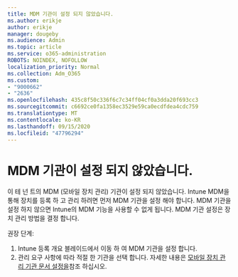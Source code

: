 ```yaml
---
title: MDM 기관이 설정 되지 않았습니다.
ms.author: erikje
author: erikje
manager: dougeby
ms.audience: Admin
ms.topic: article
ms.service: o365-administration
ROBOTS: NOINDEX, NOFOLLOW
localization_priority: Normal
ms.collection: Adm_O365
ms.custom:
- "9000662"
- "2636"
ms.openlocfilehash: 435c8f50c336f6c7c34ff04cf0a3dda20f693cc3
ms.sourcegitcommit: c6692ce0fa1358ec3529e59ca0ecdfdea4cdc759
ms.translationtype: MT
ms.contentlocale: ko-KR
ms.lasthandoff: 09/15/2020
ms.locfileid: "47796294"
---
```

# <a name="your-mdm-authority-is-not-set"></a>MDM 기관이 설정 되지 않았습니다.

이 테 넌 트의 MDM (모바일 장치 관리) 기관이 설정 되지 않았습니다. Intune MDM을 통해 장치를 등록 하 고 관리 하려면 먼저 MDM 기관을 설정 해야 합니다. MDM 기관을 설정 하지 않으면 Intune의 MDM 기능을 사용할 수 없게 됩니다. MDM 기관 설정은 장치 관리 방법을 결정 합니다.

권장 단계:
1. Intune 등록 개요 블레이드에서 이동 하 여 MDM 기관을 설정 합니다.
2. 관리 요구 사항에 따라 적절 한 기관을 선택 합니다. 자세한 내용은 [모바일 장치 관리 기관 문서 설정을](https://docs.microsoft.com/intune/mdm-authority-set)참조 하십시오.